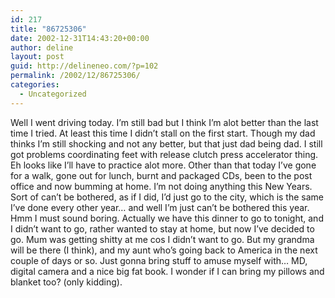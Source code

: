 ```yaml
---
id: 217
title: "86725306"
date: 2002-12-31T14:43:20+00:00
author: deline
layout: post
guid: http://delineneo.com/?p=102
permalink: /2002/12/86725306/
categories:
  - Uncategorized
---
```

Well I went driving today. I&#8217;m still bad but I think I&#8217;m alot better than the last time I tried. At least this time I didn&#8217;t stall on the first start. Though my dad thinks I&#8217;m still shocking and not any better, but that just dad being dad. I still got problems coordinating feet with release clutch press accelerator thing. Eh looks like I&#8217;ll have to practice alot more. Other than that today I&#8217;ve gone for a walk, gone out for lunch, burnt and packaged CDs, been to the post office and now bumming at home. I&#8217;m not doing anything this New Years. Sort of can&#8217;t be bothered, as if I did, I&#8217;d just go to the city, which is the same I&#8217;ve done every other year&#8230; and well I&#8217;m just can&#8217;t be bothered this year. Hmm I must sound boring. Actually we have this dinner to go to tonight, and I didn&#8217;t want to go, rather wanted to stay at home, but now I&#8217;ve decided to go. Mum was getting shitty at me cos I didn&#8217;t want to go. But my grandma will be there (I think), and my aunt who&#8217;s going back to America in the next couple of days or so. Just gonna bring stuff to amuse myself with&#8230; MD, digital camera and a nice big fat book. I wonder if I can bring my pillows and blanket too? (only kidding).